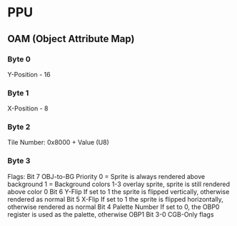 # PPU

## OAM (Object Attribute Map)

### Byte 0

 Y-Position - 16

### Byte 1

 X-Position - 8

### Byte 2

 Tile Number:
  0x8000 + Value (U8)

### Byte 3

 Flags:
Bit 7    OBJ-to-BG Priority
          0 = Sprite is always rendered above background
          1 = Background colors 1-3 overlay sprite, sprite is still rendered above color 0
Bit 6    Y-Flip
          If set to 1 the sprite is flipped vertically, otherwise rendered as normal
Bit 5    X-Flip
          If set to 1 the sprite is flipped horizontally, otherwise rendered as normal
Bit 4    Palette Number
          If set to 0, the OBP0 register is used as the palette, otherwise OBP1
Bit 3-0  CGB-Only flags
